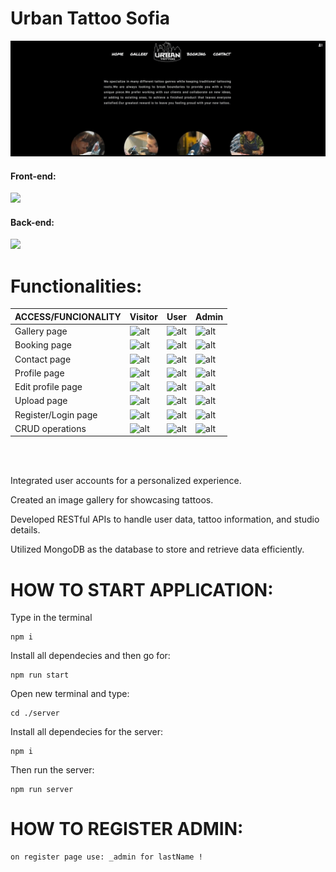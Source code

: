 # Urban Tattoo Sofia

<p align="left">
  <a>
    <img src="app-review.gif" />
  </a>
</p>

#### Front-end:
<p align="left">
  <a>
    <img src="https://skillicons.dev/icons?i=html,css,js,react" />
  </a>
</p>

#### Back-end:
<p align="left">
  <a>
    <img src="https://skillicons.dev/icons?i=nodejs,express,mongodb" />
  </a>
</p>

# Functionalities: 


ACCESS/FUNCIONALITY  | Visitor | User | Admin
-------------  | ------------- | ------------- | ------------- |
Gallery page   | ![alt](https://img.icons8.com/fluency/60/000000/checkmark.png) | ![alt](https://img.icons8.com/fluency/60/000000/checkmark.png) | ![alt](https://img.icons8.com/fluency/60/000000/checkmark.png)
Booking page   | ![alt](https://img.icons8.com/fluency/60/000000/checkmark.png) | ![alt](https://img.icons8.com/fluency/60/000000/checkmark.png) | ![alt](https://img.icons8.com/fluency/60/000000/checkmark.png) 
Contact page  | ![alt](https://img.icons8.com/fluency/60/000000/checkmark.png) | ![alt](https://img.icons8.com/fluency/60/000000/checkmark.png) | ![alt](https://img.icons8.com/fluency/60/000000/checkmark.png)
Profile page   | ![alt](https://img.icons8.com/emoji/60/000000/cross-mark-emoji.png) | ![alt](https://img.icons8.com/fluency/60/000000/checkmark.png) | ![alt](https://img.icons8.com/fluency/60/000000/checkmark.png)
Edit profile page        | ![alt](https://img.icons8.com/emoji/60/000000/cross-mark-emoji.png) | ![alt](https://img.icons8.com/fluency/60/000000/checkmark.png) | ![alt](https://img.icons8.com/fluency/60/000000/checkmark.png)
Upload page    | ![alt](https://img.icons8.com/emoji/60/000000/cross-mark-emoji.png) | ![alt](https://img.icons8.com/emoji/60/000000/cross-mark-emoji.png) | ![alt](https://img.icons8.com/fluency/60/000000/checkmark.png)
Register/Login page | ![alt](https://img.icons8.com/fluency/60/000000/checkmark.png) | ![alt](https://img.icons8.com/emoji/60/000000/cross-mark-emoji.png) | ![alt](https://img.icons8.com/fluency/60/000000/checkmark.png)
CRUD operations | ![alt](https://img.icons8.com/emoji/60/000000/cross-mark-emoji.png) | ![alt](https://img.icons8.com/fluency/60/000000/checkmark.png) | ![alt](https://img.icons8.com/fluency/60/000000/checkmark.png)
<br>
<br>


Integrated user accounts for a personalized experience.

Created an image gallery for showcasing tattoos.

Developed RESTful APIs to handle user data, tattoo information, and studio details.

Utilized MongoDB as the database to store and retrieve data efficiently.

# HOW TO START APPLICATION:

Type in the terminal
```
npm i
```
Install all dependecies and then go for:

```
npm run start
```

Open new terminal and type:
```
cd ./server
```
Install all dependecies for the server: 
```
npm i
```
Then run the server:

```
npm run server
```
# HOW TO REGISTER ADMIN:

```
on register page use: _admin for lastName !

```
